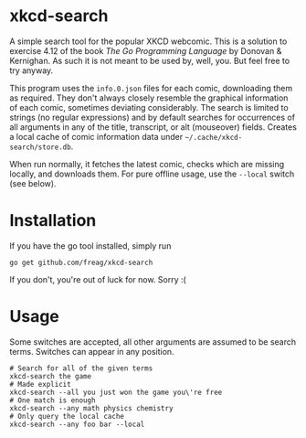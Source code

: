# xkcd-search
A simple search tool for the popular XKCD webcomic. This is a solution to exercise 4.12 of the book *The Go Programming Language* by Donovan & Kernighan. As such it is not meant to be used by, well, you. But feel free to try anyway.

This program uses the `info.0.json` files for each comic, downloading them as required. They don't always closely resemble the graphical information of each comic, sometimes deviating considerably. The search is limited to strings (no regular expressions) and by default searches for occurrences of all arguments in any of the title, transcript, or alt (mouseover) fields. Creates a local cache of comic information data under `~/.cache/xkcd-search/store.db`.

When run normally, it fetches the latest comic, checks which are missing locally, and downloads them. For pure offline usage, use the `--local` switch (see below).

# Installation

If you have the go tool installed, simply run
```
go get github.com/freag/xkcd-search
```
If you don't, you're out of luck for now. Sorry :(

# Usage

Some switches are accepted, all other arguments are assumed to be search terms. Switches can appear in any position.

```
# Search for all of the given terms
xkcd-search the game
# Made explicit
xkcd-search --all you just won the game you\'re free
# One match is enough
xkcd-search --any math physics chemistry
# Only query the local cache
xkcd-search --any foo bar --local
```
